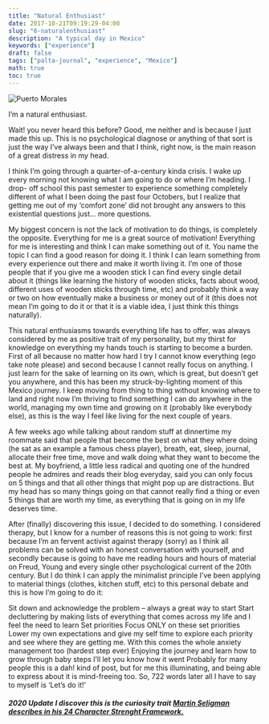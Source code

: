```yaml
---
title: "Natural Enthusiast"
date: 2017-10-21T09:19:29-04:00
slug: "6-naturalenthusiast"
description: "A typical day in Mexico"
keywords: ["experience"]
draft: false
tags: ["palta-journal", "experience", "Mexico"]
math: true
toc: true
---
```

![Puerto Morales](/6-naturalenthusiast.jpg)

I’m a natural enthusiast. 

Wait! you never heard this before? Good, me neither and is because I just made this up. This is no psychological diagnose or anything of that sort is just the way I’ve always been and that I think, right now, is the main reason of a great distress in my head.

I think I’m going through a quarter-of-a-century kinda crisis. I wake up every morning not knowing what I am going to do or where I’m heading. I drop- off school this past semester to experience something completely different of what I been doing the past four Octobers, but I realize that getting me out of my ‘comfort zone’ did not brought any answers to this existential questions just… more questions.

My biggest concern is not the lack of motivation to do things, is completely the opposite. Everything for me is a great source of motivation! Everything for me is interesting and think I can make something out of it. You name the topic I can find a good reason for doing it. I think I can learn something from every experience out there and make it worth living it. I’m one of those people that if you give me a wooden stick I can find every single detail about it (things like learning the history of wooden sticks, facts about wood, different uses of wooden sticks through time, etc) and probably think a way or two on how eventually make a business or money out of it (this does not mean I’m going to do it or that it is a viable idea, I just think this things naturally).

This natural enthusiasms towards everything life has to offer, was always considered by me as positive trait of my personality, but my thirst for knowledge on everything my hands touch is starting to become a burden. First of all because no matter how hard I try I cannot know everything (ego take note please) and second because I cannot really focus on anything. I just learn for the sake of learning on its own, which is great, but doesn’t get you anywhere, and this has been my struck-by-lighting moment of this Mexico journey. I keep moving from thing to thing without knowing where to land and right now I’m thriving to find something I can do anywhere in the world, managing my own time and growing on it (probably like everybody else), as this is the way I feel like living for the next couple of years.

A few weeks ago while talking about random stuff at dinnertime my roommate said that people that become the best on what they where doing (he sat as an example a famous chess player), breath, eat, sleep, journal, allocate their free time, move and walk doing what they want to become the best at. My boyfriend, a little less radical and quoting one of the hundred people he admires and reads their blog everyday, said you can only focus on 5 things and that all other things that might pop up are distractions. But my head has so many things going on that cannot really find a thing or even 5 things that are worth my time, as everything that is going on in my life deserves time.

After (finally) discovering this issue, I decided to do something. I considered therapy, but I know for a number of reasons this is not going to work: first because I’m an fervent activist against therapy (sorry) as I think all problems can be solved with an honest conversation with yourself, and secondly because is going to have me reading hours and hours of material on Freud, Young and every single other psychological current of the 20th century. But I do think I can apply the minimalist principle I’ve been applying to material things (clothes, kitchen stuff, etc) to this personal debate and this is how I’m going to do it:

Sit down and acknowledge the problem – always a great way to start
Start decluttering by making lists of everything that comes across my life and I feel the need to learn
Set priorities
Focus ONLY on these set priorities
Lower my own expectations and give my self time to explore each priority and see where they are getting me. With this comes the whole anxiety management too (hardest step ever)
Enjoying the journey and learn how to grow through baby steps
I’ll let you know how it went
Probably for many people this is a dah! kind of post, but for me this illuminating, and being able to express about it is mind-freeing too. So, 722 words later all I have to say to myself is ‘Let’s do it!’

<h5><cite>2020 Update</cite> I discover this is the curiosity trait <a href="https://https://www.viacharacter.org/character-strengths">Martin Seligman describes in his 24 Character Strenght Framework.</a> </h5>  
